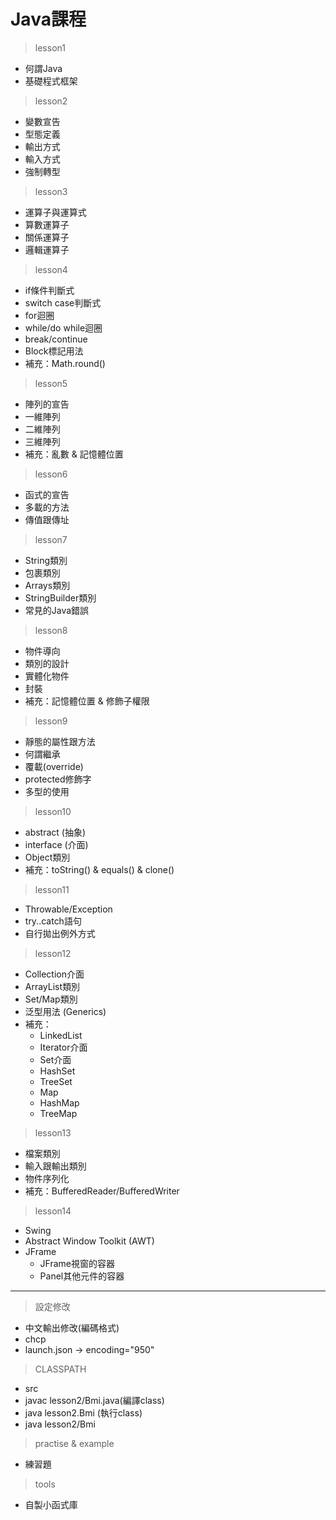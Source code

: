 # Java課程

> lesson1
- 何謂Java  
- 基礎程式框架

> lesson2
- 變數宣告  
- 型態定義
- 輸出方式
- 輸入方式
- 強制轉型

>lesson3
- 運算子與運算式  
- 算數運算子 
- 關係運算子  
- 邏輯運算子 

>lesson4
- if條件判斷式
- switch case判斷式
- for迴圈
- while/do while迴圈
- break/continue
- Block標記用法
- 補充：Math.round()

>lesson5
- 陣列的宣告
- 一維陣列
- 二維陣列
- 三維陣列
- 補充：亂數 & 記憶體位置

>lesson6
- 函式的宣告
- 多載的方法
- 傳值跟傳址

>lesson7
- String類別
- 包裹類別
- Arrays類別
- StringBuilder類別
- 常見的Java錯誤

>lesson8
- 物件導向
- 類別的設計
- 實體化物件
- 封裝
- 補充：記憶體位置 & 修飾子權限

>lesson9
- 靜態的屬性跟方法
- 何謂繼承
- 覆載(override)
- protected修飾字
- 多型的使用

>lesson10
- abstract (抽象)
- interface (介面)
- Object類別
- 補充：toString() & equals() & clone()

>lesson11
- Throwable/Exception
- try..catch語句
- 自行拋出例外方式

>lesson12
- Collection介面
- ArrayList類別
- Set/Map類別
- 泛型<T>用法 (Generics)
- 補充：
  - LinkedList
  - Iterator介面
  - Set介面
  - HashSet
  - TreeSet
  - Map
  - HashMap
  - TreeMap

>lesson13
- 檔案類別
- 輸入跟輸出類別
- 物件序列化
- 補充：BufferedReader/BufferedWriter

>lesson14
- Swing
- Abstract Window Toolkit (AWT)
- JFrame
  - JFrame視窗的容器
  - Panel其他元件的容器

---
> 設定修改
- 中文輸出修改(編碼格式)
- chcp
- launch.json -> encoding="950"

> CLASSPATH
- src
- javac lesson2/Bmi.java(編譯class)
- java  lesson2.Bmi (執行class)
- java  lesson2/Bmi

>practise & example
- 練習題

>tools
- 自製小函式庫
